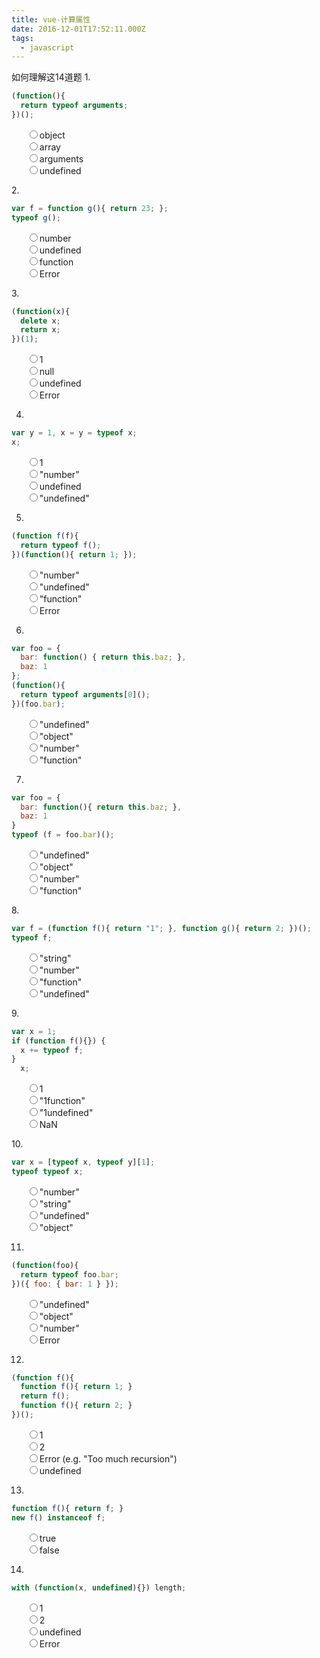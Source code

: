 ```yaml
---
title: vue-计算属性
date: 2016-12-01T17:52:11.000Z
tags:
  - javascript
---
```


如何理解这14道题
1.

```js
(function(){
  return typeof arguments;
})();
```

<!--more-->

<ul class="answers" style="list-style: none;">
    <li>
       <input type="radio" name="question-1" id="answer-1-1"><label for="answer-1-1">object</label>
    </li>
    <li>
       <input type="radio" name="question-1" id="answer-1-2"><label for="answer-1-2">array</label>
    </li>
    <li>
       <input type="radio" name="question-1" id="answer-1-3"><label for="answer-1-3">arguments</label>
    </li>
    <li>
       <input type="radio" name="question-1" id="answer-1-4"><label for="answer-1-4">undefined</label>
    </li>
</ul>
2.

```js
var f = function g(){ return 23; };
typeof g();
```

<ul class="answers" style="list-style: none;">
        <li>
          <input type="radio" name="question-2" id="answer-2-1"><label for="answer-2-1">number</label>
        </li>
        <li>
          <input type="radio" name="question-2" id="answer-2-2"><label for="answer-2-2">undefined</label>
        </li>
        <li>
          <input type="radio" name="question-2" id="answer-2-3"><label for="answer-2-3">function</label>
        </li>
        <li>
          <input type="radio" name="question-2" id="answer-2-4"><label for="answer-2-4">Error</label>
        </li>
      </ul>
3.

```js
(function(x){
  delete x;
  return x;
})(1);
```

<ul class="answers" style="list-style: none;">
        <li>
          <input type="radio" name="question-3" id="answer-3-1"><label for="answer-3-1">1</label>
        </li>
        <li>
          <input type="radio" name="question-3" id="answer-3-2"><label for="answer-3-2">null</label>
        </li>
        <li>
          <input type="radio" name="question-3" id="answer-3-3"><label for="answer-3-3">undefined</label>
        </li>
        <li>
          <input type="radio" name="question-3" id="answer-3-4"><label for="answer-3-4">Error</label>
        </li>
      </ul>
      
4.
```js
var y = 1, x = y = typeof x;
x;
```
<ul class="answers" style="list-style: none;">
        <li>
          <input type="radio" name="question-4" id="answer-4-1"><label for="answer-4-1">1</label>
        </li>
        <li>
          <input type="radio" name="question-4" id="answer-4-2"><label for="answer-4-2">"number"</label>
        </li>
        <li>
          <input type="radio" name="question-4" id="answer-4-3"><label for="answer-4-3">undefined</label>
        </li>
        <li>
          <input type="radio" name="question-4" id="answer-4-4"><label for="answer-4-4">"undefined"</label>
        </li>
      </ul>
      
5.
```js
(function f(f){
  return typeof f();
})(function(){ return 1; });
```
<ul class="answers" style="list-style: none;">
        <li>
          <input type="radio" name="question-5" id="answer-5-1"><label for="answer-5-1">"number"</label>
        </li>
        <li>
          <input type="radio" name="question-5" id="answer-5-2"><label for="answer-5-2">"undefined"</label>
        </li>
        <li>
          <input type="radio" name="question-5" id="answer-5-3"><label for="answer-5-3">"function"</label>
        </li>
        <li>
          <input type="radio" name="question-5" id="answer-5-4"><label for="answer-5-4">Error</label>
        </li>
      </ul>
      
6.
```js
var foo = {
  bar: function() { return this.baz; },
  baz: 1
};
(function(){
  return typeof arguments[0]();
})(foo.bar);
```
<ul class="answers" style="list-style: none;">
        <li>
          <input type="radio" name="question-6" id="answer-6-1"><label for="answer-6-1">"undefined"</label>
        </li>
        <li>
          <input type="radio" name="question-6" id="answer-6-2"><label for="answer-6-2">"object"</label>
        </li>
        <li>
          <input type="radio" name="question-6" id="answer-6-3"><label for="answer-6-3">"number"</label>
        </li>
        <li>
          <input type="radio" name="question-6" id="answer-6-4"><label for="answer-6-4">"function"</label>
        </li>
      </ul>

7.
```js
var foo = {
  bar: function(){ return this.baz; },
  baz: 1
}
typeof (f = foo.bar)();
```
<ul class="answers" style="list-style: none;">
        <li>
          <input type="radio" name="question-7" id="answer-7-1"><label for="answer-7-1">"undefined"</label>
        </li>
        <li>
          <input type="radio" name="question-7" id="answer-7-2"><label for="answer-7-2">"object"</label>
        </li>
        <li>
          <input type="radio" name="question-7" id="answer-7-3"><label for="answer-7-3">"number"</label>
        </li>
        <li>
          <input type="radio" name="question-7" id="answer-7-4"><label for="answer-7-4">"function"</label>
        </li>
      </ul>
8.

```js
var f = (function f(){ return "1"; }, function g(){ return 2; })();
typeof f;
```
<ul class="answers" style="list-style: none;">
        <li>
          <input type="radio" name="question-8" id="answer-8-1"><label for="answer-8-1">"string"</label>
        </li>
        <li>
          <input type="radio" name="question-8" id="answer-8-2"><label for="answer-8-2">"number"</label>
        </li>
        <li>
          <input type="radio" name="question-8" id="answer-8-3"><label for="answer-8-3">"function"</label>
        </li>
        <li>
          <input type="radio" name="question-8" id="answer-8-4"><label for="answer-8-4">"undefined"</label>
        </li>
      </ul>
9.

```js
var x = 1;
if (function f(){}) {
  x += typeof f;
}
  x;
```
<ul class="answers" style="list-style: none;">
        <li>
          <input type="radio" name="question-9" id="answer-9-1"><label for="answer-9-1">1</label>
        </li>
        <li>
          <input type="radio" name="question-9" id="answer-9-2"><label for="answer-9-2">"1function"</label>
        </li>
        <li>
          <input type="radio" name="question-9" id="answer-9-3"><label for="answer-9-3">"1undefined"</label>
        </li>
        <li>
          <input type="radio" name="question-9" id="answer-9-4"><label for="answer-9-4">NaN</label>
        </li>
      </ul>
10.

```js
var x = [typeof x, typeof y][1];
typeof typeof x;
```
<ul class="answers" style="list-style: none;">
        <li>
          <input type="radio" name="quiz-10" id="answer-10-1"><label for="answer-10-1">"number"</label>
        </li>
        <li>
          <input type="radio" name="quiz-10" id="answer-10-2"><label for="answer-10-2">"string"</label>
        </li>
        <li>
          <input type="radio" name="quiz-10" id="answer-10-3"><label for="answer-10-3">"undefined"</label>
        </li>
        <li>
          <input type="radio" name="quiz-10" id="answer-10-4"><label for="answer-10-4">"object"</label>
        </li>
      </ul>
      
11.

```js
(function(foo){
  return typeof foo.bar;
})({ foo: { bar: 1 } });
```
<ul class="answers" style="list-style: none;">
        <li>
          <input type="radio" name="quiz-11" id="answer-11-1"><label for="answer-11-1">"undefined"</label>
        </li>
        <li>
          <input type="radio" name="quiz-11" id="answer-11-2"><label for="answer-11-2">"object"</label>
        </li>
        <li>
          <input type="radio" name="quiz-11" id="answer-11-3"><label for="answer-11-3">"number"</label>
        </li>
        <li>
          <input type="radio" name="quiz-11" id="answer-11-4"><label for="answer-11-4">Error</label>
        </li>
      </ul>
      
12.

```js
(function f(){
  function f(){ return 1; }
  return f();
  function f(){ return 2; }
})();
```
<ul class="answers" style="list-style: none;">
        <li>
          <input type="radio" name="answer-12" id="answer-12-1"><label for="answer-12-1">1</label>
        </li>
        <li>
          <input type="radio" name="answer-12" id="answer-12-2"><label for="answer-12-2">2</label>
        </li>
        <li>
          <input type="radio" name="answer-12" id="answer-12-3"><label for="answer-12-3">Error (e.g. "Too much recursion")</label>
        </li>
        <li>
          <input type="radio" name="answer-12" id="answer-12-4"><label for="answer-12-4">undefined</label>
        </li>
      </ul>
      
13.
```js
function f(){ return f; }
new f() instanceof f;
```
<ul class="answers" style="list-style: none;">
        <li>
          <input type="radio" name="answer-13" id="answer-13-2"><label for="answer-13-2">true</label>
        </li>
        <li>
          <input type="radio" name="answer-13" id="answer-13-1"><label for="answer-13-1">false</label>
        </li>
      </ul>
      
14.
```js
with (function(x, undefined){}) length;
```
<ul class="answers" style="list-style: none;">
        <li>
          <input type="radio" name="answer-14" id="answer-14-1"><label for="answer-14-1">1</label>
        </li>
        <li>
          <input type="radio" name="answer-14" id="answer-14-2"><label for="answer-14-2">2</label>
        </li>
        <li>
          <input type="radio" name="answer-14" id="answer-14-3"><label for="answer-14-3">undefined</label>
        </li>
        <li>
          <input type="radio" name="answer-14" id="answer-14-4"><label for="answer-14-4">Error</label>
        </li>
      </ul>